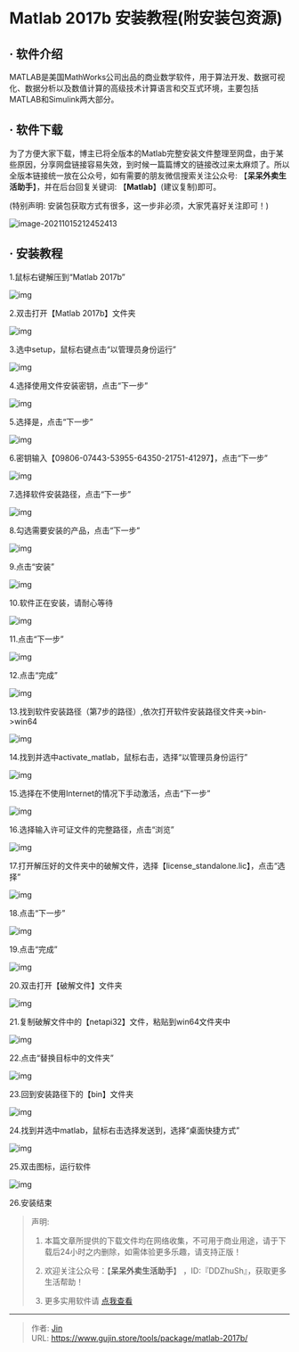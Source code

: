 # Matlab 2017b 安装教程(附安装包资源)


## · 软件介绍
MATLAB是美国MathWorks公司出品的商业数学软件，用于算法开发、数据可视化、数据分析以及数值计算的高级技术计算语言和交互式环境，主要包括MATLAB和Simulink两大部分。


## · 软件下载
为了方便大家下载，博主已将全版本的Matlab完整安装文件整理至网盘，由于某些原因，分享网盘链接容易失效，到时候一篇篇博文的链接改过来太麻烦了。所以全版本链接统一放在公众号，如有需要的朋友微信搜索关注公众号: 【**呆呆外卖生活助手**】，并在后台回复关键词: 【**Matlab**】(建议复制)即可。

(特别声明: 安装包获取方式有很多，这一步非必须，大家凭喜好关注即可！)

![image-20211015212452413](https://img.gujin.store/img/image-20211015212452413.png)

## · 安装教程

1.鼠标右键解压到“Matlab 2017b”

![img](https://img.gujin.store/img/v2-21205bd8cbbba6a9ea695f2478398e67_720w.png)



2.双击打开【Matlab 2017b】文件夹

![img](https://img.gujin.store/img/v2-d0035fa00f7980398907c3db89ef5b02_720w.png)

3.选中setup，鼠标右键点击“以管理员身份运行”

![img](https://img.gujin.store/img/v2-3e9032ba5877387784f48d46fc395c26_720w.png)

4.选择使用文件安装密钥，点击“下一步”

![img](https://img.gujin.store/img/v2-912586427125b437e0174783c376a800_720w.png)

 

 

5.选择是，点击“下一步”

 

![img](https://img.gujin.store/img/v2-878568caf4df06174cd4b86ea76c76b2_720w.png)

 

 

6.密钥输入【09806-07443-53955-64350-21751-41297】，点击“下一步”

![img](https://img.gujin.store/img/v2-c89a623b1c04aa7c2447354654a13a16_720w.png)

 

 

7.选择软件安装路径，点击“下一步”

![img](https://img.gujin.store/img/v2-c4916d06dacbe024e466df18f889ca40_720w.png)

 

8.勾选需要安装的产品，点击“下一步”

![img](https://img.gujin.store/img/v2-b256918bed0f79a607bb2a0c9353fd21_720w.png)

9.点击“安装”

![img](https://img.gujin.store/img/v2-7d8319897869b6e21c71c48983171b93_720w.png)

10.软件正在安装，请耐心等待

![img](https://img.gujin.store/img/v2-b6f83b1dd7f5c401f49b4449bed53338_720w.png)

11.点击“下一步”

![img](https://img.gujin.store/img/v2-e7cbf42e7e69bcbf9adf55136e278989_720w.png)

12.点击“完成”

![img](https://img.gujin.store/img/v2-295bffd3cd9f1b9d5082aaa3ef2bfb1b_720w.png)

13.找到软件安装路径（第7步的路径）,依次打开软件安装路径文件夹->bin->win64

![img](https://img.gujin.store/img/v2-f70d5fd1180131949270d51bc8e76567_720w.png)

14.找到并选中activate_matlab，鼠标右击，选择“以管理员身份运行”

![img](https://img.gujin.store/img/v2-1465387d577acdc3ed78b1e3b8240f69_720w.png)

15.选择在不使用Internet的情况下手动激活，点击“下一步”

![img](https://img.gujin.store/img/v2-3b7eea0102e54153eb0f55ab3be56920_720w.png)

16.选择输入许可证文件的完整路径，点击“浏览”

![img](https://img.gujin.store/img/v2-8d9b930cb78b560f96fbf2e2aa97b515_720w.png)

17.打开解压好的文件夹中的破解文件，选择【license_standalone.lic】，点击“选择”

![img](https://img.gujin.store/img/v2-e9fe5e007f6b22d2e2e775e67064e1b4_720w.png)

18.点击“下一步”

![img](https://img.gujin.store/img/v2-aefc1bb3dad28c189616d58818d5a8af_720w.png)

19.点击“完成”

![img](https://img.gujin.store/img/v2-9fb99efc8c2579f153987958be04335f_720w.png)

20.双击打开【破解文件】文件夹

![img](https://img.gujin.store/img/v2-4acf4c12e5c3cd3a464b15efce88b846_720w.png)

21.复制破解文件中的【netapi32】文件，粘贴到win64文件夹中

![img](https://img.gujin.store/img/v2-05a6c3ee0cb4e3d6aea42bb862d8bee6_720w.png)

22.点击“替换目标中的文件夹”

![img](https://img.gujin.store/img/v2-b2c50993b4cf8fa000a77158c37ab898_720w.png)

23.回到安装路径下的【bin】文件夹

![img](https://img.gujin.store/img/v2-5246e5ef0443dfad2b0391d8ed4d4fa3_720w.png)

24.找到并选中matlab，鼠标右击选择发送到，选择“桌面快捷方式”

![img](https://img.gujin.store/img/v2-ce6f93c83a9095ce12bea7d860e8a172_720w.png)

25.双击图标，运行软件

![img](https://img.gujin.store/img/v2-598960fbbecc108005d55cfc6efbf73e_720w.png)

26.安装结束




> 声明: 
>
> 1. 本篇文章所提供的下载文件均在网络收集，不可用于商业用途，请于下载后24小时之内删除，如需体验更多乐趣，请支持正版！
>
> 2. 欢迎关注公众号：【**呆呆外卖生活助手**】 ，ID:『DDZhuSh』，获取更多生活帮助！
>
> 3. 更多实用软件请  [点我查看](/tools)

---

> 作者: [Jin](https://img.gujin.store/img/favicon.ico)  
> URL: https://www.gujin.store/tools/package/matlab-2017b/  

